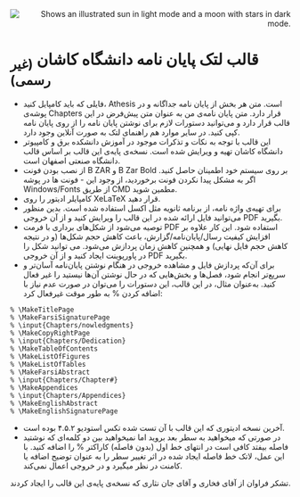 <div align="right">
  <picture>
    <source media="(prefers-color-scheme: dark)" srcset="https://kashanu.ac.ir/assets/2425b86d/images/logo.png">
    <source media="(prefers-color-scheme: light)" srcset="https://upload.wikimedia.org/wikipedia/commons/9/9a/University_of_Kashan_Logo.png">
    <img alt="Shows an illustrated sun in light mode and a moon with stars in dark mode." src="">
  </picture>

</div>

# قالب لتک پایان نامه دانشگاه کاشان <sub> (غیر رسمی)
</sub>

- فایلی که باید کامپایل کنید، Athesis است. متن هر بخش از پایان نامه جداگانه و در پوشه‌ی Chapters قرار دارد. متن پایان نامه‌ی من به عنوان متن پیش‌فرض در این قالب قرار دارد و می‌توانید دستورات لازم برای نوشتن پایان نامه را از روی پایان نامه کپی کنید. در سایر موارد هم راهنمای لتک به صورت آنلاین وجود دارد.
- این قالب با توجه به نکات و تذکرات موجود در آموزش دانشکده برق و کامپیوتر دانشگاه کاشان تهیه و ویرایش شده است. نسخه‌ی پایه‌ی این قالب بر اساس قالب دانشگاه صنعتی اصفهان است.
- از نصب بودن فونت B ZAR و B Zar Bold بر روی سیستم خود اطمینان حاصل کنید. اگر به مشکل پیدا نکردن فونت برخوردید، از وجود این - فونت ها در پوشه Windows/Fonts از طریق CMD مطمین شوید.
- کامپایلر ادیتور را روی XeLaTeX قرار دهید.
- برای تهیه‌ی واژه نامه، از برنامه ثانویه مثل اکسل استفاده شده است. بدین منظور می‌توانید فایل ارائه شده در این قالب را ویرایش کنید و از آن خروجی PDF بگیرید.
- توصیه می‌شود از شکل‌های برداری با فرمت PDF استفاده شود. این کار علاوه بر افزایش کیفیت رسال/پایان‌نامه/گزارش، باعث کاهش حجم شکل‌ها (و در نتیجه  کاهش حجم فایل نهایی) و همچنین کاهش زمان پردازش می‌شود. می توانید شکل را در پاورپوینت ایجاد کنید و از آن خروجی PDF بگیرید.
- برای آن‌که پردازش فایل و مشاهده خروجی در هنگام نوشتن پایان‌نامه آسان‌تر و سریع‌تر انجام شود، فصل‌ها و بخش‌هایی که در حال نوشتن آن‌ها نیستید را غیر فعال کنید. به‌عنوان مثال، در این قالب، این دستورات را می‌توان در صورت عدم نیاز با اضافه کردن % به طور موقت غیرفعال کرد:
```
% \MakeTitlePage
% \MakeFarsiSignaturePage
% \input{Chapters/nowledgments}
% \MakeCopyRightPage
% \input{Chapters/Dedication}
% \MakeTableOfContents
% \MakeListOfFigures
% \MakeListOfTables
% \MakeFarsiAbstract
% \input{Chapters/Chapter#}
% \MakeAppendices
% \input{Chapters/Appendices}
% \MakeEnglishAbstract
% \MakeEnglishSignaturePage
```
- آخرین نسخه ادیتوری که این قالب با آن تست شده تکس استودیو ۴.۵.۲ بوده است.
- در صورتی که میخواهید به سطر بعد بروید اما نمیخواهید بین دو کلمه‌ای که نوشتید فاصله بیفتد کافی است در انتهای خط اول  (بدون فاصله) کاراکتر % را اضافه کنید. با این عمل، لاتک خط فاصله ایجاد شده در اثر تغییر سطر را به عنوان توضیح اضافه یا کامنت در نظر میگیرد و در خروجی اعمال نمی‌کند.

 تشکر فراوان از آقای فخاری و آقای جان نثاری که نسخه‌ی پایه‌ی این قالب را ایجاد کردند.
